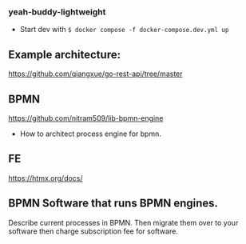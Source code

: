 ### yeah-buddy-lightweight

- Start dev with ```$ docker compose -f docker-compose.dev.yml up```

## Example architecture:
https://github.com/qiangxue/go-rest-api/tree/master


## BPMN
https://github.com/nitram509/lib-bpmn-engine
- How to architect process engine for bpmn.

## FE
https://htmx.org/docs/

## BPMN Software that runs BPMN engines. 
Describe current processes in BPMN. Then migrate them over to your software
then charge subscription fee for software.

